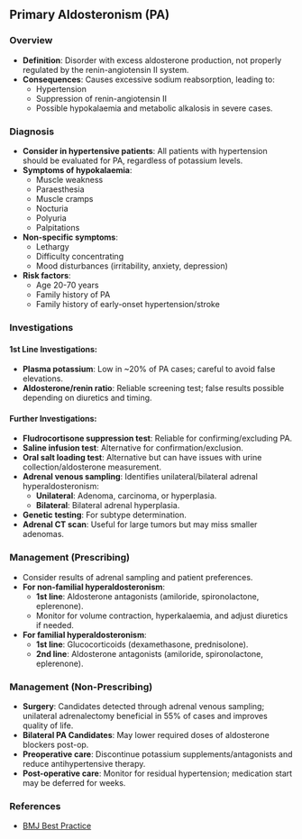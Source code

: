 ## Primary Aldosteronism (PA)

### Overview
- **Definition**: Disorder with excess aldosterone production, not properly regulated by the renin-angiotensin II system.
- **Consequences**: Causes excessive sodium reabsorption, leading to:
  - Hypertension
  - Suppression of renin-angiotensin II
  - Possible hypokalaemia and metabolic alkalosis in severe cases.

### Diagnosis
- **Consider in hypertensive patients**: All patients with hypertension should be evaluated for PA, regardless of potassium levels.
- **Symptoms of hypokalaemia**:
  - Muscle weakness
  - Paraesthesia
  - Muscle cramps
  - Nocturia
  - Polyuria
  - Palpitations
- **Non-specific symptoms**:
  - Lethargy
  - Difficulty concentrating
  - Mood disturbances (irritability, anxiety, depression)
- **Risk factors**:
  - Age 20-70 years
  - Family history of PA
  - Family history of early-onset hypertension/stroke

### Investigations
#### 1st Line Investigations:
- **Plasma potassium**: Low in ~20% of PA cases; careful to avoid false elevations.
- **Aldosterone/renin ratio**: Reliable screening test; false results possible depending on diuretics and timing.

#### Further Investigations:
- **Fludrocortisone suppression test**: Reliable for confirming/excluding PA.
- **Saline infusion test**: Alternative for confirmation/exclusion.
- **Oral salt loading test**: Alternative but can have issues with urine collection/aldosterone measurement.
- **Adrenal venous sampling**: Identifies unilateral/bilateral adrenal hyperaldosteronism:
  - **Unilateral**: Adenoma, carcinoma, or hyperplasia.
  - **Bilateral**: Bilateral adrenal hyperplasia.
- **Genetic testing**: For subtype determination.
- **Adrenal CT scan**: Useful for large tumors but may miss smaller adenomas.

### Management (Prescribing)
- Consider results of adrenal sampling and patient preferences.
- **For non-familial hyperaldosteronism**:
  - **1st line**: Aldosterone antagonists (amiloride, spironolactone, eplerenone).
  - Monitor for volume contraction, hyperkalaemia, and adjust diuretics if needed.
- **For familial hyperaldosteronism**:
  - **1st line**: Glucocorticoids (dexamethasone, prednisolone).
  - **2nd line**: Aldosterone antagonists (amiloride, spironolactone, eplerenone).

### Management (Non-Prescribing)
- **Surgery**: Candidates detected through adrenal venous sampling; unilateral adrenalectomy beneficial in 55% of cases and improves quality of life.
- **Bilateral PA Candidates**: May lower required doses of aldosterone blockers post-op.
- **Preoperative care**: Discontinue potassium supplements/antagonists and reduce antihypertensive therapy.
- **Post-operative care**: Monitor for residual hypertension; medication start may be deferred for weeks.

### References
- [BMJ Best Practice](https://bestpractice.bmj.com/topics/en-gb/253)